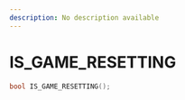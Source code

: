 ```yaml
---
description: No description available 
---
```


# IS_GAME_RESETTING

```cpp
bool IS_GAME_RESETTING();
```